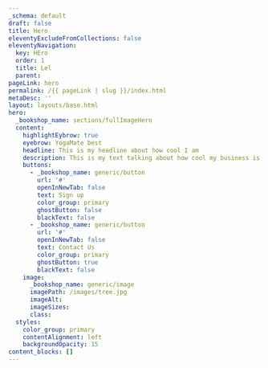 ```yaml
---
_schema: default
draft: false
title: Hero
eleventyExcludeFromCollections: false
eleventyNavigation:
  key: HEro
  order: 1
  title: Lel
  parent:
pageLink: hero
permalink: /{{ pageLink | slug }}/index.html
metaDesc: ''
layout: layouts/base.html
hero:
  _bookshop_name: sections/fullImageHero
  content:
    highlightEybrow: true
    eyebrow: YogaMate best
    headline: This is my headline about how cool I am
    description: This is my text talking about how cool my business is if you know you know
    buttons:
      - _bookshop_name: generic/button
        url: '#'
        openInNewTab: false
        text: Sign up
        color_group: primary
        ghostButton: false
        blackText: false
      - _bookshop_name: generic/button
        url: '#'
        openInNewTab: false
        text: Contact Us
        color_group: primary
        ghostButton: true
        blackText: false
    image:
      _bookshop_name: generic/image
      imagePath: /images/tree.jpg
      imageAlt:
      imageSizes:
      class:
  styles:
    color_group: primary
    contentAlignment: left
    backgroundOpacity: 15
content_blocks: []
---
```

